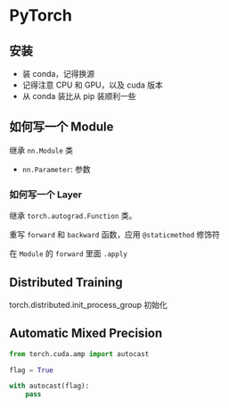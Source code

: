 # PyTorch

## 安装

+ 装 conda，记得换源
+ 记得注意 CPU 和 GPU，以及 cuda 版本
+ 从 conda 装比从 pip 装顺利一些


## 如何写一个 Module

继承 `nn.Module` 类

* `nn.Parameter`: 参数


### 如何写一个 Layer

继承 `torch.autograd.Function` 类。

重写 `forward` 和 `backward` 函数，应用 `@staticmethod` 修饰符

在 `Module` 的 `forward` 里面 `.apply`

## Distributed Training

torch.distributed.init_process_group 初始化


## Automatic Mixed Precision

```python
from torch.cuda.amp import autocast

flag = True

with autocast(flag):
    pass
```